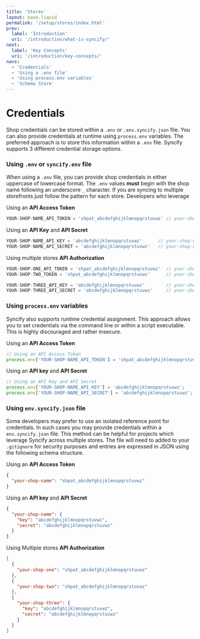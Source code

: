 ```yaml
---
title: 'Stores'
layout: base.liquid
permalink: '/setup/stores/index.html'
prev:
  label: 'Introduction'
  uri: '/introduction/what-is-syncify/'
next:
  label: 'Key Concepts'
  uri: '/introduction/key-concepts/'
navs:
  - 'Credentials'
  - 'Using a .env file'
  - 'Using process.env variables'
  - 'Schema Store'
---
```


# Credentials

Shop credentials can be stored within a `.env` or `.env.syncify.json` file. You can also provide credentials at runtime using `process.env` variables. The preferred approach is to store this information within a `.env` file. Syncify supports 3 different credential storage options.

### Using `.env` or `syncify.env` file

When using a `.env` file, you can provide shop credentials in either uppercase of lowercase format. The `.env` values **must** begin with the shop name following an underscore `_` character. If you are syncing to multiple storefronts just follow the pattern for each store. Developers who leverage

Using an **API Access Token**

```js
YOUR-SHOP-NAME_API_TOKEN = 'shpat_abcdefghijklmnopqrstuvwz' // your-shop-name.myshopify.com
```

Using an **API Key** and **API Secret**

```js
YOUR-SHOP-NAME_API_KEY = 'abcdefghijklmnopqrstuvwz'      // your-shop-name.myshopify.com
YOUR-SHOP-NAME_API_SECRET = 'abcdefghijklmnopqrstuvwz'   // your-shop-name.myshopify.com
```

Using multiple stores **API Authorization**

```js
YOUR-SHOP-ONE_API_TOKEN = 'shpat_abcdefghijklmnopqrstuvwz'  // your-shop-one.myshopify.com
YOUR-SHOP-TWO_TOKEN = 'shpat_abcdefghijklmnopqrstuvwz'      // your-shop-two.myshopify.com

YOUR-SHOP-THREE_API_KEY = 'abcdefghijklmnopqrstuvwz'        // your-shop-three.myshopify.com
YOUR-SHOP-THREE_API_SECRET = 'abcdefghijklmnopqrstuvwz'     // your-shop-three.myshopify.com
```

### Using `process.env` variables

Syncify also supports runtime credential assignment. This approach allows you to set credentials via the command line or within a script executable. This is highly discouraged and rather insecure.

Using an **API Access Token**

```js
// Using an API Access Token
process.env['YOUR-SHOP-NAME_API_TOKEN'] = 'shpat_abcdefghijklmnopqrstuvwz';
```

Using an **API key** and **API Secret**

```js
// Using an API Key and API Secret
process.env['YOUR-SHOP-NAME_API_KEY'] = 'abcdefghijklmnopqrstuvwz';
process.env['YOUR-SHOP-NAME_API_SECRET'] = 'abcdefghijklmnopqrstuvwz';
```

### Using `env.syncify.json` file

Some developers may prefer to use an isolated reference point for credentials. In such cases you may provide credentials within a `env.syncify.json` file. This method can be helpful for projects which leverage Syncify across multiple stores. The file will need to added to your `.gitignore` for security purposes and entries are expressed in JSON using the following schema structure.

Using an **API Access Token**

```json
{
  "your-shop-name": "shpat_abcdefghijklmnopqrstuvwz"
}
```

Using an **API key** and **API Secret**

```json
{
  "your-shop-name": {
    "key": "abcdefghijklmnopqrstuvwz",
    "secret": "abcdefghijklmnopqrstuvwz"
  }
}
```

Using Multiple stores **API Authorization**

```json
[
  {
    "your-shop-one": "shpat_abcdefghijklmnopqrstuvwz"
  },
  {
    "your-shop-two": "shpat_abcdefghijklmnopqrstuvwz"
  },
  {
    "your-shop-three": {
      "key": "abcdefghijklmnopqrstuvwz",
      "secret": "abcdefghijklmnopqrstuvwz"
    }
  }
]
```
